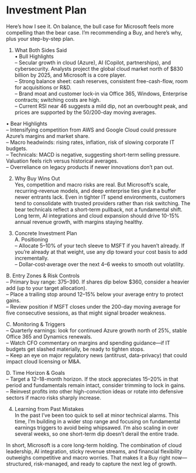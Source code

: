 # Investment Plan

Here’s how I see it. On balance, the bull case for Microsoft feels more compelling than the bear case. I’m recommending a Buy, and here’s why, plus your step-by-step plan.

1. What Both Sides Said  
• Bull Highlights  
  – Secular growth in cloud (Azure), AI (Copilot, partnerships), and cybersecurity. Analysts project the global cloud market north of $830 billion by 2025, and Microsoft is a core player.  
  – Strong balance sheet: cash reserves, consistent free-cash-flow, room for acquisitions or R&D.  
  – Brand moat and customer lock-in via Office 365, Windows, Enterprise contracts; switching costs are high.  
  – Current RSI near 46 suggests a mild dip, not an overbought peak, and prices are supported by the 50/200-day moving averages.

• Bear Highlights  
  – Intensifying competition from AWS and Google Cloud could pressure Azure’s margins and market share.  
  – Macro headwinds: rising rates, inflation, risk of slowing corporate IT budgets.  
  – Technicals: MACD is negative, suggesting short-term selling pressure. Valuation feels rich versus historical averages.  
  – Overreliance on legacy products if newer innovations don’t pan out.

2. Why Buy Wins Out  
Yes, competition and macro risks are real. But Microsoft’s scale, recurring-revenue models, and deep enterprise ties give it a buffer newer entrants lack. Even in tighter IT spend environments, customers tend to consolidate with trusted providers rather than risk switching. The bear technicals reflect a short-term pullback, not a fundamental shift. Long term, AI integrations and cloud expansion should drive 10-15% annual revenue growth, with margins staying healthy.

3. Concrete Investment Plan  
A. Positioning  
  – Allocate 5–10% of your tech sleeve to MSFT if you haven’t already. If you’re already at that weight, use any dip toward your cost basis to add incrementally.  
  – Dollar‐cost‐average over the next 4–6 weeks to smooth out volatility.

B. Entry Zones & Risk Controls  
  – Primary buy range: $375–$390. If shares dip below $360, consider a heavier add (up to your target allocation).  
  – Place a trailing stop around 12–15% below your average entry to protect gains.  
  – Review position if MSFT closes under the 200-day moving average for five consecutive sessions, as that might signal broader weakness.

C. Monitoring & Triggers  
  – Quarterly earnings: look for continued Azure growth north of 25%, stable Office 365 and Dynamics renewals.  
  – Watch CFO commentary on margins and spending guidance—if IT budgets get slashed materially, be ready to tighten stops.  
  – Keep an eye on major regulatory news (antitrust, data-privacy) that could impact cloud licensing or M&A.

D. Time Horizon & Goals  
  – Target a 12–18-month horizon. If the stock appreciates 15–20% in that period and fundamentals remain intact, consider trimming to lock in gains.  
  – Reinvest profits into other high-conviction ideas or rotate into defensive sectors if macro risks sharply increase.

4. Learning from Past Mistakes  
In the past I’ve been too quick to sell at minor technical alarms. This time, I’m building in a wider stop range and focusing on fundamental earnings triggers to avoid being whipsawed. I’m also scaling in over several weeks, so one short-term dip doesn’t derail the entire trade.

In short, Microsoft is a core long-term holding. The combination of cloud leadership, AI integration, sticky revenue streams, and financial flexibility outweighs competitive and macro worries. That makes it a Buy right now—structured, risk-managed, and ready to capture the next leg of growth.
